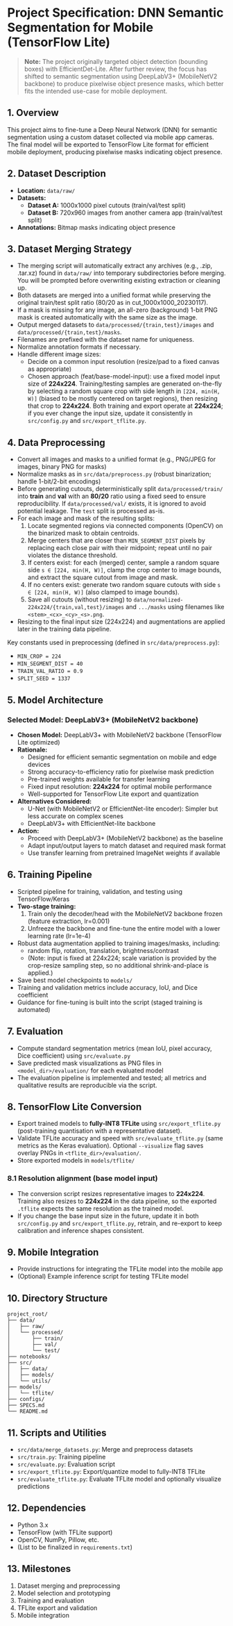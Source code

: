 # Project Specification: DNN Semantic Segmentation for Mobile (TensorFlow Lite)

> **Note:** The project originally targeted object detection (bounding boxes) with EfficientDet-Lite. After further review, the focus has shifted to semantic segmentation using DeepLabV3+ (MobileNetV2 backbone) to produce pixelwise object presence masks, which better fits the intended use-case for mobile deployment.

## 1. Overview
This project aims to fine-tune a Deep Neural Network (DNN) for semantic segmentation using a custom dataset collected via mobile app cameras. The final model will be exported to TensorFlow Lite format for efficient mobile deployment, producing pixelwise masks indicating object presence.

## 2. Dataset Description
- **Location:** `data/raw/`
- **Datasets:**
  - **Dataset A:** 1000x1000 pixel cutouts (train/val/test split)
  - **Dataset B:** 720x960 images from another camera app (train/val/test split)
- **Annotations:** Bitmap masks indicating object presence

## 3. Dataset Merging Strategy
- The merging script will automatically extract any archives (e.g., .zip, .tar.xz) found in `data/raw/` into temporary subdirectories before merging. You will be prompted before overwriting existing extraction or cleaning up.
- Both datasets are merged into a unified format while preserving the original train/test split ratio (80/20 as in cut_1000x1000_20230117).
- If a mask is missing for any image, an all-zero (background) 1-bit PNG mask is created automatically with the same size as the image.
- Output merged datasets to `data/processed/{train,test}/images` and `data/processed/{train,test}/masks`.
- Filenames are prefixed with the dataset name for uniqueness.
- Normalize annotation formats if necessary.
- Handle different image sizes:
  - Decide on a common input resolution (resize/pad to a fixed canvas as appropriate)
  - Chosen approach (feat/base-model-input): use a fixed model input size of **224x224**. Training/testing samples are generated on-the-fly by selecting a random square crop with side length in `[224, min(H, W)]` (biased to be mostly centered on target regions), then resizing that crop to **224x224**. Both training and export operate at **224x224**; if you ever change the input size, update it consistently in `src/config.py` and `src/export_tflite.py`.

## 4. Data Preprocessing
- Convert all images and masks to a unified format (e.g., PNG/JPEG for images, binary PNG for masks)
- Normalize masks as in `src/data/preprocess.py` (robust binarization; handle 1-bit/2-bit encodings)
- Before generating cutouts, deterministically split `data/processed/train/` into **train** and **val** with an **80/20** ratio using a fixed seed to ensure reproducibility. If `data/processed/val/` exists, it is ignored to avoid potential leakage. The `test` split is processed as-is.
- For each image and mask of the resulting splits:
  1. Locate segmented regions via connected components (OpenCV) on the binarized mask to obtain centroids.
  2. Merge centers that are closer than `MIN_SEGMENT_DIST` pixels by replacing each close pair with their midpoint; repeat until no pair violates the distance threshold.
  3. If centers exist: for each (merged) center, sample a random square side `s ∈ [224, min(H, W)]`, clamp the crop center to image bounds, and extract the square cutout from image and mask.
  4. If no centers exist: generate two random square cutouts with side `s ∈ [224, min(H, W)]` (also clamped to image bounds).
  5. Save all cutouts (without resizing) to `data/normalized-224x224/{train,val,test}/images` and `.../masks` using filenames like `<stem>_<cx>_<cy>_<s>.png`.
- Resizing to the final input size (224x224) and augmentations are applied later in the training data pipeline.

Key constants used in preprocessing (defined in `src/data/preprocess.py`):
- `MIN_CROP = 224`
- `MIN_SEGMENT_DIST = 40`
- `TRAIN_VAL_RATIO = 0.9`
- `SPLIT_SEED = 1337`

## 5. Model Architecture

### Selected Model: DeepLabV3+ (MobileNetV2 backbone)
- **Chosen Model:** DeepLabV3+ with MobileNetV2 backbone (TensorFlow Lite optimized)
- **Rationale:**
  - Designed for efficient semantic segmentation on mobile and edge devices
  - Strong accuracy-to-efficiency ratio for pixelwise mask prediction
  - Pre-trained weights available for transfer learning
  - Fixed input resolution: **224x224** for optimal mobile performance
  - Well-supported for TensorFlow Lite export and quantization
- **Alternatives Considered:**
  - U-Net (with MobileNetV2 or EfficientNet-lite encoder): Simpler but less accurate on complex scenes
  - DeepLabV3+ with EfficientNet-lite backbone
- **Action:**
  - Proceed with DeepLabV3+ (MobileNetV2 backbone) as the baseline
  - Adapt input/output layers to match dataset and required mask format
  - Use transfer learning from pretrained ImageNet weights if available

## 6. Training Pipeline
- Scripted pipeline for training, validation, and testing using TensorFlow/Keras
- **Two-stage training:**
  1. Train only the decoder/head with the MobileNetV2 backbone frozen (feature extraction, lr=0.001)
  2. Unfreeze the backbone and fine-tune the entire model with a lower learning rate (lr=1e-4)
- Robust data augmentation applied to training images/masks, including:
  - random flip, rotation, translation, brightness/contrast
  - (Note: input is fixed at 224x224; scale variation is provided by the crop-resize sampling step, so no additional shrink-and-place is applied.)
- Save best model checkpoints to `models/`
- Training and validation metrics include accuracy, IoU, and Dice coefficient
- Guidance for fine-tuning is built into the script (staged training is automated)

## 7. Evaluation
- Compute standard segmentation metrics (mean IoU, pixel accuracy, Dice coefficient) using `src/evaluate.py`
- Save predicted mask visualizations as PNG files in `<model_dir>/evaluation/` for each evaluated model
- The evaluation pipeline is implemented and tested; all metrics and qualitative results are reproducible via the script.

## 8. TensorFlow Lite Conversion
- Export trained models to **fully-INT8 TFLite** using `src/export_tflite.py` (post-training quantisation with a representative dataset).
- Validate TFLite accuracy and speed with `src/evaluate_tflite.py` (same metrics as the Keras evaluation). Optional `--visualize` flag saves overlay PNGs in `<tflite_dir>/evaluation/`.
- Store exported models in `models/tflite/`

### 8.1 Resolution alignment (base model input)
- The conversion script resizes representative images to **224x224**. Training also resizes to **224x224** in the data pipeline, so the exported `.tflite` expects the same resolution as the trained model.
- If you change the base input size in the future, update it in both `src/config.py` and `src/export_tflite.py`, retrain, and re-export to keep calibration and inference shapes consistent.

## 9. Mobile Integration
- Provide instructions for integrating the TFLite model into the mobile app
- (Optional) Example inference script for testing TFLite model

## 10. Directory Structure
```
project_root/
├── data/
│   ├── raw/
│   └── processed/
│       ├── train/
│       ├── val/
│       └── test/
├── notebooks/
├── src/
│   ├── data/
│   ├── models/
│   └── utils/
├── models/
│   └── tflite/
├── configs/
├── SPECS.md
└── README.md
```

## 11. Scripts and Utilities
- `src/data/merge_datasets.py`: Merge and preprocess datasets
- `src/train.py`: Training pipeline
- `src/evaluate.py`: Evaluation script
- `src/export_tflite.py`: Export/quantize model to fully-INT8 TFLite
- `src/evaluate_tflite.py`: Evaluate TFLite model and optionally visualize predictions

## 12. Dependencies
- Python 3.x
- TensorFlow (with TFLite support)
- OpenCV, NumPy, Pillow, etc.
- (List to be finalized in `requirements.txt`)

## 13. Milestones
1. Dataset merging and preprocessing
2. Model selection and prototyping
3. Training and evaluation
4. TFLite export and validation
5. Mobile integration
